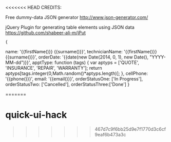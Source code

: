<<<<<<< HEAD
CREDITS:

Free dummy-data JSON generator
http://www.json-generator.com/

jQuery Plugin for generating table elements using JSON data
https://github.com/shabeer-ali-m/jPut 


    {
  name: '{{firstName()}} {{surname()}}', 
  technicianName: '{{firstName()}} {{surname()}}', 
  orderDate: '{{date(new Date(2014, 0, 1), new Date(), "YYYY-MM-dd")}}',    apptType: function (tags) {
      var aptyps = ['QUOTE', 'INSURANCE', 'REPAIR', 'WARRANTY'];
      return aptyps[tags.integer(0,Math.random()*aptyps.length)];
    }, 
  cellPhone: '{{phone()}}', 
  email: '{{email()}}', 
  orderStatusOne:
    ['In Progress'],
    orderStatusTwo: ['Cancelled'], 
        orderStatusThree:['Done']
     }



=======
# quick-ui-hack
>>>>>>> 467d7c9f6bb25d9e7f1770d3c6cf9eaf6b473a3c
